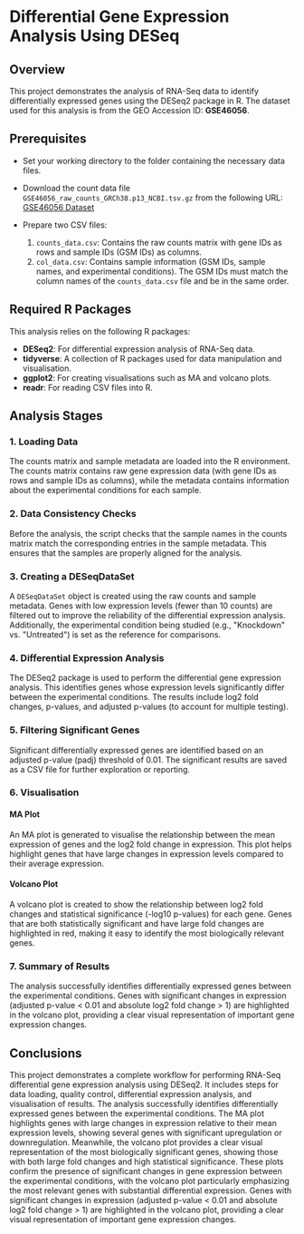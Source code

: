 # Differential Gene Expression Analysis Using DESeq

## Overview
This project demonstrates the analysis of RNA-Seq data to identify differentially expressed genes using the DESeq2 package in R. The dataset used for this analysis is from the GEO Accession ID: **GSE46056**.

## Prerequisites
- Set your working directory to the folder containing the necessary data files.
- Download the count data file `GSE46056_raw_counts_GRCh38.p13_NCBI.tsv.gz` from the following URL:  
  [GSE46056 Dataset](https://www.ncbi.nlm.nih.gov/geo/download/?acc=GSE46056)
  
- Prepare two CSV files:
  1. `counts_data.csv`: Contains the raw counts matrix with gene IDs as rows and sample IDs (GSM IDs) as columns.
  2. `col_data.csv`: Contains sample information (GSM IDs, sample names, and experimental conditions). The GSM IDs must match the column names of the `counts_data.csv` file and be in the same order.

## Required R Packages
This analysis relies on the following R packages:
- **DESeq2**: For differential expression analysis of RNA-Seq data.
- **tidyverse**: A collection of R packages used for data manipulation and visualisation.
- **ggplot2**: For creating visualisations such as MA and volcano plots.
- **readr**: For reading CSV files into R.

## Analysis Stages

### 1. Loading Data
The counts matrix and sample metadata are loaded into the R environment. The counts matrix contains raw gene expression data (with gene IDs as rows and sample IDs as columns), while the metadata contains information about the experimental conditions for each sample.

### 2. Data Consistency Checks
Before the analysis, the script checks that the sample names in the counts matrix match the corresponding entries in the sample metadata. This ensures that the samples are properly aligned for the analysis.

### 3. Creating a DESeqDataSet
A `DESeqDataSet` object is created using the raw counts and sample metadata. Genes with low expression levels (fewer than 10 counts) are filtered out to improve the reliability of the differential expression analysis. Additionally, the experimental condition being studied (e.g., "Knockdown" vs. "Untreated") is set as the reference for comparisons.

### 4. Differential Expression Analysis
The DESeq2 package is used to perform the differential gene expression analysis. This identifies genes whose expression levels significantly differ between the experimental conditions. The results include log2 fold changes, p-values, and adjusted p-values (to account for multiple testing).

### 5. Filtering Significant Genes
Significant differentially expressed genes are identified based on an adjusted p-value (padj) threshold of 0.01. The significant results are saved as a CSV file for further exploration or reporting.

### 6. Visualisation

#### MA Plot
An MA plot is generated to visualise the relationship between the mean expression of genes and the log2 fold change in expression. This plot helps highlight genes that have large changes in expression levels compared to their average expression.

#### Volcano Plot
A volcano plot is created to show the relationship between log2 fold changes and statistical significance (-log10 p-values) for each gene. Genes that are both statistically significant and have large fold changes are highlighted in red, making it easy to identify the most biologically relevant genes.

### 7. Summary of Results
The analysis successfully identifies differentially expressed genes between the experimental conditions. Genes with significant changes in expression (adjusted p-value < 0.01 and absolute log2 fold change > 1) are highlighted in the volcano plot, providing a clear visual representation of important gene expression changes.

## Conclusions
This project demonstrates a complete workflow for performing RNA-Seq differential gene expression analysis using DESeq2. It includes steps for data loading, quality control, differential expression analysis, and visualisation of results. The analysis successfully identifies differentially expressed genes between the experimental conditions. The MA plot highlights genes with large changes in expression relative to their mean expression levels, showing several genes with significant upregulation or downregulation. Meanwhile, the volcano plot provides a clear visual representation of the most biologically significant genes, showing those with both large fold changes and high statistical significance. These plots confirm the presence of significant changes in gene expression between the experimental conditions, with the volcano plot particularly emphasizing the most relevant genes with substantial differential expression. Genes with significant changes in expression (adjusted p-value < 0.01 and absolute log2 fold change > 1) are highlighted in the volcano plot, providing a clear visual representation of important gene expression changes.


